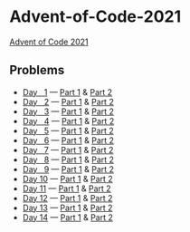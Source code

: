 # Advent-of-Code-2021
[Advent of Code 2021](https://adventofcode.com/2021)

## Problems
- [Day &nbsp;&nbsp;1](src/xenoteo/com/github/day01) — [Part 1](src/xenoteo/com/github/day01/part1) & [Part 2](src/xenoteo/com/github/day01/part2)
- [Day &nbsp;&nbsp;2](src/xenoteo/com/github/day02) — [Part 1](src/xenoteo/com/github/day02/part1) & [Part 2](src/xenoteo/com/github/day02/part2)
- [Day &nbsp;&nbsp;3](src/xenoteo/com/github/day03) — [Part 1](src/xenoteo/com/github/day03/part1) & [Part 2](src/xenoteo/com/github/day03/part2)
- [Day &nbsp;&nbsp;4](src/xenoteo/com/github/day04) — [Part 1](src/xenoteo/com/github/day04/part1) & [Part 2](src/xenoteo/com/github/day04/part2)
- [Day &nbsp;&nbsp;5](src/xenoteo/com/github/day05) — [Part 1](src/xenoteo/com/github/day05/part1) & [Part 2](src/xenoteo/com/github/day05/part2)
- [Day &nbsp;&nbsp;6](src/xenoteo/com/github/day06) — [Part 1](src/xenoteo/com/github/day06/part1) & [Part 2](src/xenoteo/com/github/day06/part2)
- [Day &nbsp;&nbsp;7](src/xenoteo/com/github/day07) — [Part 1](src/xenoteo/com/github/day07/part1) & [Part 2](src/xenoteo/com/github/day07/part2)
- [Day &nbsp;&nbsp;8](src/xenoteo/com/github/day08) — [Part 1](src/xenoteo/com/github/day08/part1) & [Part 2](src/xenoteo/com/github/day08/part2)
- [Day &nbsp;&nbsp;9](src/xenoteo/com/github/day09) — [Part 1](src/xenoteo/com/github/day09/part1) & [Part 2](src/xenoteo/com/github/day09/part2)
- [Day 10](src/xenoteo/com/github/day10) — [Part 1](src/xenoteo/com/github/day10/part1) & [Part 2](src/xenoteo/com/github/day10/part2)
- [Day 11](src/xenoteo/com/github/day11) — [Part 1](src/xenoteo/com/github/day11/part1) & [Part 2](src/xenoteo/com/github/day11/part2)
- [Day 12](src/xenoteo/com/github/day12) — [Part 1](src/xenoteo/com/github/day12/part1) & [Part 2](src/xenoteo/com/github/day12/part2)
- [Day 13](src/xenoteo/com/github/day13) — [Part 1](src/xenoteo/com/github/day13/part1) & [Part 2](src/xenoteo/com/github/day13/part2)
- [Day 14](src/xenoteo/com/github/day14) — [Part 1](src/xenoteo/com/github/day14) & [Part 2](src/xenoteo/com/github/day14)